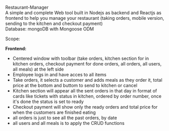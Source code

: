 Restaurant-Manager  
A simple and complete Web tool built in Nodejs as backend and Reactjs as frontend to help you manage your restaurant (taking orders, mobile version, sending to the kitchen and checkout payment)  
Database: mongoDB with Mongoose ODM  
  
Scope:  

**Frontend:**  
 - Centered window with toolbar (take orders, kitchen section for in kitchen orders, checkout payment for done orders, all orders, all users, all meals) at the left side  
 - Employee logs in and have acces to all items  
 - Take orders, it selects a customer and adds meals as they order it, total price at the bottom and buttom to send to kitchen or cancel  
 - Kitchen section will appear all the sent orders in that day in format of cards like tickets with status in kitchen, ordered by order number, once it's done the status is set to ready  
 - Checkout payment will show only the ready orders and total price for when the customers are finished eating  
 - all orders is just to see all the past orders, by date  
 - all users and all meals is to apply the CRUD functions  